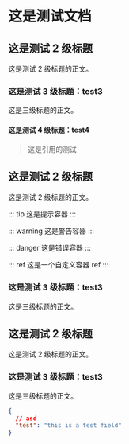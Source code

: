 # 这是测试文档

## 这是测试 2 级标题

这是测试 2 级标题的正文。

### 这是测试 3 级标题：test3

这是三级标题的正文。

#### 这是测试 4 级标题：test4

> 这是引用的测试

## 这是测试 2 级标题

这是测试 2 级标题的正文。

::: tip
这是提示容器
:::

::: warning
这是警告容器
:::

::: danger
这是错误容器
:::

::: ref
这是一个自定义容器 ref
:::

### 这是测试 3 级标题：test3

这是三级标题的正文。

## 这是测试 2 级标题

这是测试 2 级标题的正文。

### 这是测试 3 级标题：test3

这是三级标题的正文。

```json
{
  // asd
  "test": "this is a test field"
}
```
